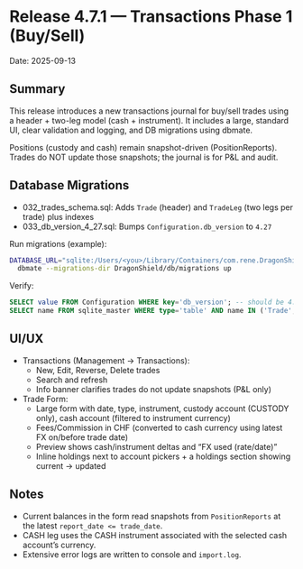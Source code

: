 # Release 4.7.1 — Transactions Phase 1 (Buy/Sell)

Date: 2025-09-13

## Summary

This release introduces a new transactions journal for buy/sell trades using a header + two-leg model (cash + instrument). It includes a large, standard UI, clear validation and logging, and DB migrations using dbmate.

Positions (custody and cash) remain snapshot-driven (PositionReports). Trades do NOT update those snapshots; the journal is for P&L and audit.

## Database Migrations

- 032_trades_schema.sql: Adds `Trade` (header) and `TradeLeg` (two legs per trade) plus indexes
- 033_db_version_4_27.sql: Bumps `Configuration.db_version` to `4.27`

Run migrations (example):

```bash
DATABASE_URL="sqlite:/Users/<you>/Library/Containers/com.rene.DragonShield/Data/Library/Application Support/DragonShield/dragonshield.sqlite" \
  dbmate --migrations-dir DragonShield/db/migrations up
```

Verify:

```sql
SELECT value FROM Configuration WHERE key='db_version'; -- should be 4.27
SELECT name FROM sqlite_master WHERE type='table' AND name IN ('Trade','TradeLeg');
```

## UI/UX

- Transactions (Management → Transactions):
  - New, Edit, Reverse, Delete trades
  - Search and refresh
  - Info banner clarifies trades do not update snapshots (P&L only)
- Trade Form:
  - Large form with date, type, instrument, custody account (CUSTODY only), cash account (filtered to instrument currency)
  - Fees/Commission in CHF (converted to cash currency using latest FX on/before trade date)
  - Preview shows cash/instrument deltas and “FX used (rate/date)”
  - Inline holdings next to account pickers + a holdings section showing current → updated

## Notes

- Current balances in the form read snapshots from `PositionReports` at the latest `report_date <= trade_date`.
- CASH leg uses the CASH instrument associated with the selected cash account’s currency.
- Extensive error logs are written to console and `import.log`.

